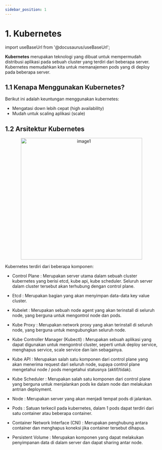 ```yaml
---
sidebar_position: 1
---
```


# 1. Kubernetes

import useBaseUrl from '@docusaurus/useBaseUrl';

**Kubernetes** merupakan teknologi yang dibuat untuk mempermudah distribusi aplikasi pada sebuah cluster yang terdiri dari beberapa server. Kubernetes memudahkan kita untuk memanajemen pods yang di deploy pada beberapa server.

## 1.1 Kenapa Menggunakan Kubernetes?

Berikut ini adalah keuntungan menggunakan kubernetes:
- Mengatasi down lebih cepat (high availability)
- Mudah untuk scaling aplikasi (scale)

##  1.2 Arsitektur Kubernetes

  <center>
  <img alt="image1" src={useBaseUrl('img/docs/kube.png')} height="400px"/>
  </center>

Kubernetes terdiri dari beberapa komponen:
- Control Plane : Merupakan server utama dalam sebuah cluster kubernetes yang berisi etcd, kube api, kube scheduler. Seluruh server dalam cluster tersebut akan terhubung dengan control plane.

- Etcd : Merupakan bagian yang akan menyimpan data-data key value cluster.

- Kubelet : Merupakan sebuah node agent yang akan terinstall di seluruh node, yang berguna untuk mengontrol node dan pods.

- Kube Proxy : Merupakan network proxy yang akan terinstall di seluruh node, yang berguna untuk mengubungkan seluruh node.

- Kube Controller Manager (Kubectl) : Merupakan sebuah aplikasi yang dapat digunakan untuk mengontrol cluster, seperti untuk deploy service, menghapus service, scale service dan lain sebagainya.

- Kube API : Merupakan salah satu komponen dari control plane yang akan menerima request dari seluruh node, supaya control plane mengetahui node / pods mengetahui statusnya (aktif/tidak).

- Kube Scheduler : Merupakan salah satu komponen dari control plane yang berguna untuk menjalankan pods ke dalam node dan melakukan antrian deployment.

- Node : Merupakan server yang akan menjadi tempat pods di jalankan.

- Pods : Satuan terkecil pada kubernetes, dalam 1 pods dapat terdiri dari satu container atau beberapa container.

- Container Network Interface (CNI) : Merupakan penghubung antara container dan menghapus koneksi jika container tersebut dihapus.

- Persistent Volume : Merupakan komponen yang dapat melakukan penyimpanan data di dalam server dan dapat sharing antar node.

